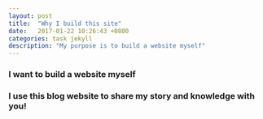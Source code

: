 ```yaml
---
layout: post
title:  "Why I build this site"
date:   2017-01-22 10:26:43 +0800
categories: task jekyll
description: "My purpose is to build a website myself"
---
```


### I want to build a website myself

### I use this blog website to share my story and knowledge with you!